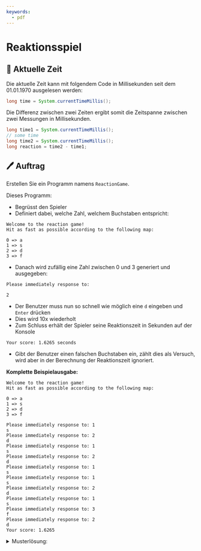 ```yaml
---
keywords:
  - pdf
---
```

# Reaktionsspiel

## :brain: Aktuelle Zeit

Die aktuelle Zeit kann mit folgendem Code in Millisekunden seit dem 01.01.1970
ausgelesen werden:

```java
long time = System.currentTimeMillis();
```

Die Differenz zwischen zwei Zeiten ergibt somit die Zeitspanne zwischen zwei
Messungen in Millisekunden.

```java
long time1 = System.currentTimeMillis();
// some time
long time2 = System.currentTimeMillis();
long reaction = time2 - time1;
```

## :pen: Auftrag

Erstellen Sie ein Programm namens `ReactionGame`.

Dieses Programm:

- Begrüsst den Spieler
- Definiert dabei, welche Zahl, welchem Buchstaben entspricht:

```
Welcome to the reaction game!
Hit as fast as possible according to the following map:

0 => a
1 => s
2 => d
3 => f
```

- Danach wird zufällig eine Zahl zwischen 0 und 3 generiert und ausgegeben:

```
Please immediately response to:

2
```

- Der Benutzer muss nun so schnell wie möglich eine `d` eingeben und `Enter`
  drücken
- Dies wird 10x wiederholt
- Zum Schluss erhält der Spieler seine Reaktionszeit in Sekunden auf der Konsole

```
Your score: 1.6265 seconds
```

- Gibt der Benutzer einen falschen Buchstaben ein, zählt dies als Versuch, wird
  aber in der Berechnung der Reaktionszeit ignoriert.

**Komplette Beispielausgabe:**

```
Welcome to the reaction game!
Hit as fast as possible according to the following map:

0 => a
1 => s
2 => d
3 => f

Please immediately response to: 1
s
Please immediately response to: 2
d
Please immediately response to: 1
s
Please immediately response to: 2
d
Please immediately response to: 1
s
Please immediately response to: 1
s
Please immediately response to: 2
d
Please immediately response to: 1
s
Please immediately response to: 3
f
Please immediately response to: 2
d
Your score: 1.6265
```

<details>
<summary>Musterlösung:</summary>

```java title="ReactionGame.java"
import mytools.StdInput;

public class ReactionGame {

	/*
	 *	objective: have users type as fast as possible a for 0,
	 *	b for 1, c for 2 and d for 3. If user hit the correct
	 *	keyboard button, increment correctHits, and reactionTimeSum.
	 *	At the end divide reactionTimeSum by correctHits to calculate
	 *	the users reaction rate.
	 *
	 * 	datatypes: stimulus as int, reaction as char/String
	 * 				correctHits as int, reactionTimeSum as double
	 *
	 * 	control structures: do while, if
	 */
	public static void main(String[] args) {
		int times = 10;
		int correctHits = 0;
		double reactionTimeSum = 0;
		double reactionRate = 0;

		System.out.println("Welcome to the reaction game!");
		System.out.println("Hit as fast as possible according to the following map:\n");
		System.out.println("0 => a");
		System.out.println("1 => s");
		System.out.println("2 => d");
		System.out.println("3 => f\n");

		do {
			int stimulus = (int) (Math.random() * 3 + 1); // random number 0 - 3
			System.out.println("Please immediately response to: " + stimulus);

			long startTime = System.currentTimeMillis();
			char reaction = StdInput.readChar();
			long endTime = System.currentTimeMillis();

			if ((stimulus == 0 && reaction == 'a') ||
					(stimulus == 1 && reaction == 's') ||
					(stimulus == 2 && reaction == 'd') ||
					(stimulus == 3 && reaction == 'f')) {
				reactionTimeSum = reactionTimeSum + (endTime - startTime);
				correctHits++;
			}

			times--;
		} while (times > 0);

		System.out.print("Your score: ");

		reactionRate = reactionTimeSum / correctHits / 1000;

		System.out.println("" + reactionRate);
	}
}
```

</details>
